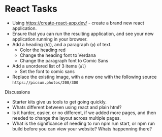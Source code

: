 # React Tasks

- Using https://create-react-app.dev/ - create a brand new react application.
- Ensure that you can run the resulting application, and see your new application running in your browser. 
- Add a  heading (`h1`), and a paragraph (`p`) of text.
  - Color the heading red
  - Change the heading font to Verdana 
  - Change the paragraph font to Comic Sans
- Add a unordered list of 3 items (`ul`)
  - Set the font to comic sans
- Replace the existing image, with a new one with the following source `https://picsum.photos/200/300`


Discussions

* Starter kits give us tools to get going quickly. 
* Whats different between using react and plain html?
* Is it harder, easier, or no different, if we added more pages, and then needed to change the layout across multiple pages. 
* What is the significance of needing to run npm run start, or npm run build before you can view your website? Whats happenning there?

